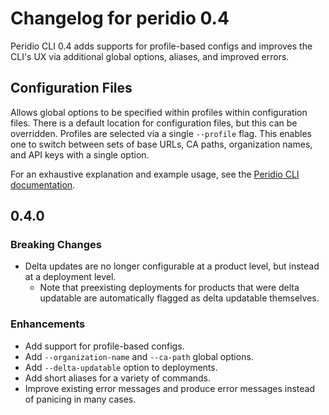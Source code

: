 # Changelog for peridio 0.4

Peridio CLI 0.4 adds supports for profile-based configs and improves the CLI's UX via additional global options, aliases, and improved errors.

## Configuration Files

Allows global options to be specified within profiles within configuration files. There is a default location for configuration files, but this can be overridden. Profiles are selected via a single `--profile` flag. This enables one to switch between sets of base URLs, CA paths, organization names, and API keys with a single option.

For an exhaustive explanation and example usage, see the [Peridio CLI documentation](https://docs.peridio.com/cli).

## 0.4.0

### Breaking Changes

- Delta updates are no longer configurable at a product level, but instead at a deployment level.
  - Note that preexisting deployments for products that were delta updatable are automatically flagged as delta updatable themselves.

### Enhancements

- Add support for profile-based configs.
- Add `--organization-name` and `--ca-path` global options.
- Add `--delta-updatable` option to deployments.
- Add short aliases for a variety of commands.
- Improve existing error messages and produce error messages instead of panicing in many cases.
